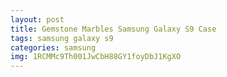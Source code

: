 ```yaml
---
layout: post
title: Gemstone Marbles Samsung Galaxy S9 Case
tags: samsung galaxy s9
categories: samsung
img: 1RCMMc9Th001JwCbH88GY1foyDbJ1KgXO
---
```

